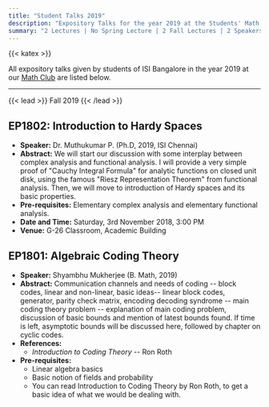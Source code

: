 ```yaml
---
title: "Student Talks 2019"
description: "Expository Talks for the year 2019 at the Students' Math Club at Indian Statistical Institute, Bangalore."
summary: "2 Lectures | No Spring Lecture | 2 Fall Lectures | 2 Speakers"
---
```


{{< katex >}}

All expository talks given by students of ISI Bangalore in the year 2019 at our [Math Club](/) are listed below.

---

{{< lead >}}
Fall 2019
{{< /lead >}}

## EP1802: Introduction to Hardy Spaces

- **Speaker:** Dr. Muthukumar P. (Ph.D, 2019, ISI Chennai)
- **Abstract:** We will start our discussion with some interplay between complex analysis and functional analysis. I will provide a very simple proof of "Cauchy Integral Formula" for analytic functions on closed unit disk, using the famous "Riesz Representation Theorem" from functional analysis. Then, we will move to introduction of Hardy spaces and its basic properties.
- **Pre-requisites:** Elementary complex analysis and elementary functional analysis.
- **Date and Time:** Saturday, 3rd November 2018, 3:00 PM
- **Venue:** G-26 Classroom, Academic Building

## EP1801: Algebraic Coding Theory

- **Speaker:** Shyambhu Mukherjee (B. Math, 2019)
- **Abstract:** Communication channels and needs of coding -- block codes, linear and non-linear, basic ideas-- linear block codes, generator, parity check matrix, encoding decoding syndrome -- main coding theory problem -- explanation of main coding problem, discussion of basic bounds and mention of latest bounds found. If time is left, asymptotic bounds will be discussed here, followed by chapter on cyclic codes.
- **References:**
  - _Introduction to Coding Theory_ -- Ron Roth
- **Pre-requisites:**
  - Linear algebra basics
  - Basic notion of fields and probability
  - You can read Introduction to Coding Theory by Ron Roth, to get a basic idea of what we would be dealing with.

<!-- ---

{{< lead >}}
Spring 2019
{{< /lead >}} -->

